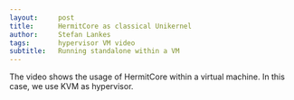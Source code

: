 ```yaml
---
layout:     post
title:      HermitCore as classical Unikernel
author:     Stefan Lankes
tags: 	    hypervisor VM video
subtitle:   Running standalone within a VM
---
```


The video shows the usage of HermitCore within a virtual machine.
In this case, we use KVM as hypervisor.

<div style="width:100%; margin:0; auto" align="center">
<script type="text/javascript" src="https://asciinema.org/a/48twdc1obvoefdvh8kypemd9q.js" id="asciicast-48twdc1obvoefdvh8kypemd9q" async=""></script>
</div>
